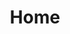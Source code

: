 ---
layout: locationhome
title: Home
permalink: /sandiego/
locale: en
order: 1
businessHours: Business Hours
hours: 
  Mon: 2:00 PM – 8:00 PM
  Tue: 2:00 PM – 8:00 PM
  Wed: 2:00 PM – 8:00 PM
  Thu: 2:00 PM – 8:00 PM
  Fri: 2:00 PM – 8:00 PM
  Sat: 09:00 AM - 6:00 PM
  Sun: 09:00 AM - 1:00 PM
background: /locations/sandiego/images/san-diego-bg.png
embedmapsrc:  https://www.google.com/maps/embed?pb=!1m18!1m12!1m3!1d3347.584198816171!2d-117.15738712216769!3d32.96198567358704!2m3!1f0!2f0!3f0!3m2!1i1024!2i768!4f13.1!3m3!1m2!1s0x80dbf81eb12cf39d%3A0xd553ac0625a5618b!2s7835%20Highlands%20Village%20Pl%20d105%2C%20San%20Diego%2C%20CA%2092129!5e0!3m2!1sen!2sus!4v1725983391416!5m2!1sen!2sus
---